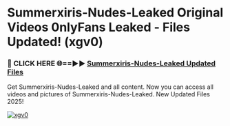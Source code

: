 # Summerxiris-Nudes-Leaked Original Videos 0nlyFans Leaked - Files Updated! (xgv0)

<h3>🔴 CLICK HERE 🌐==►► <a href="https://tinyurl.com/yc6ubb5a" rel="nofollow">Summerxiris-Nudes-Leaked Updated Files</a></h3>

Get Summerxiris-Nudes-Leaked and all content. Now you can access all videos and pictures of Summerxiris-Nudes-Leaked. New Updated Files 2025!

[![xgv0](https://i.imgur.com/7eu0CRL.gif)](https://tinyurl.com/yc6ubb5a)
